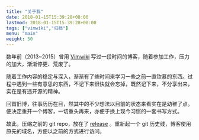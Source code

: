 ```yaml
---
title: "关于我"
date: 2018-01-15T15:39:28+08:00
lastmod: 2018-01-15T15:39:28+08:00
tags: ["vimwiki","归档"]
menu: "main"
weight: 50
---
```


数年前（2013~2015）曾用 [Vimwiki](https://github.com/vimwiki/vimwiki) 写过一段时间的博客，随着参加工作，压力的加大，渐渐停更、荒废了。

随着工作内容的稳定与深入，渐渐有了些时间来学习一些之前一直钦慕的东西。过程中遇到一些有意思的东西，不记下来很快就会忘掉，既然记下来，不分享出来，实在是有违开源的精神。

回首旧博，往事历历在目，然其中的不少想法以目前的状态来看实在是幼稚了点。便决定重开一个博客，一切重头再来，亦便于换上现今习惯的一套书写方式。

故此，压缩之前的 git repo，放在了 [release](https://github.com/wweir/wweir.cc/releases/tag/wweir.github.io) 。重新起一个 git 历史线，博客使用原先的域名，方便以之前的方式进行访问。